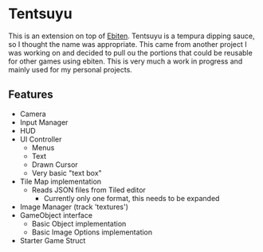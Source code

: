 # Tentsuyu

This is an extension on top of [Ebiten](https://hajimehoshi.github.io/ebiten/v2/).
Tentsuyu is a tempura dipping sauce, so I thought the name was appropriate.
This came from another project I was working on and decided to pull ou the portions
that could be reusable for other games using ebiten. This is very much a work in progress and mainly used for my personal projects.

## Features

* Camera
* Input Manager
* HUD
* UI Controller
  * Menus
  * Text
  * Drawn Cursor
  * Very basic "text box"
* Tile Map implementation
  * Reads JSON files from Tiled editor
    * Currently only one format, this needs to be expanded
* Image Manager (track 'textures')
* GameObject interface
  * Basic Object implementation
  * Basic Image Options implementation
* Starter Game Struct
